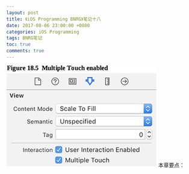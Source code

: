 ```yaml
---
layout: post
title: 《iOS Programming BNRG》笔记十八
date: 2017-08-06 23:00:00 +0800
categories: iOS Programming
tags: BNRG笔记
toc: true
comments: true
---
```

![](0806iOSProgrammingBNRG18/img01.png)
本章要点：

<!-- more -->
